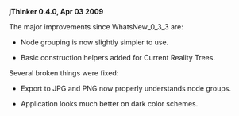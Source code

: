 **jThinker 0.4.0, Apr 03 2009**

The major improvements since WhatsNew\_0\_3\_3 are:

  * Node grouping is now slightly simpler to use.

  * Basic construction helpers added for Current Reality Trees.


Several broken things were fixed:

  * Export to JPG and PNG now properly understands node groups.

  * Application looks much better on dark color schemes.